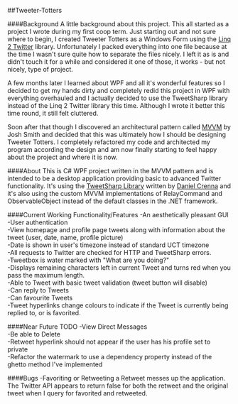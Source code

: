 ##Tweeter-Totters

####Background
A little background about this project. This all started as a project I wrote during my first coop term.
Just starting out and not sure where to begin, I created Tweeter Totters as a Windows Form using the [Linq 2 Twitter](http://linqtotwitter.codeplex.com/) library.
Unfortunately I packed everything into one file because at the time I wasn't sure quite how to separate the files nicely.
I left it as is and didn't touch it for a while and considered it one of those, it works - but not nicely, type of project.<br />

A few months later I learned about WPF and all it's wonderful features so I decided to get my hands dirty and completely redid 
this project in WPF with everything overhauled and I actually decided to use the TweetSharp library instead of the Linq 2 Twitter
library this time. Although I wrote it better this time round, it still felt cluttered.<br />

Soon after that though I discovered an architectural pattern called [MVVM](http://msdn.microsoft.com/en-us/magazine/dd419663.aspx)
by Josh Smith and decided that this was ultimately how I should be designing Tweeter Totters. I completely refactored my code and architected
my program according the design and am now finally starting to feel happy about the project and where it is now.

####About
This is C# WPF project written in the MVVM pattern and is intended to be a desktop application providing basic to advanced Twitter functionality.
It's using the [TweetSharp Library](https://github.com/danielcrenna/tweetsharp) written by
[Daniel Crenna](https://github.com/danielcrenna) and it's also using the custom MVVM implementations of RelayCommand 
and ObservableObject instead of the default classes in the .NET framework.

####Current Working Functionality/Features
-An aesthetically pleasant GUI<br />
-User authentication<br />
-View homepage and profile page tweets along with information about the tweet (user, date, name, profile picture)<br />
-Date is shown in user's timezone instead of standard UCT timezone<br />
-All requests to Twitter are checked for HTTP and TweetSharp errors.<br />
-Tweetbox is water marked with "What are you doing?"<br />
-Displays remaining characters left in current Tweet and turns red when you pass the maximum length.<br />
-Able to Tweet with basic tweet validation (tweet button will disable)<br />
-Can reply to Tweets<br />
-Can favourite Tweets<br />
-Tweet hyperlinks change colours to indicate if the Tweet is currently being replied to, or is favorited.

####Near Future TODO
-View Direct Messages<br />
-Be able to Delete<br />
-Retweet hyperlink should not appear if the user has his profile set to private<br />
-Refactor the watermark to use a dependency property instead of the ghetto method I've implemented<br />

####Bugs
-Favoriting or Retweeting a Retweet messes up the application. The Twitter API appears to return false for both the retweet and the original tweet when I query for favorited and retweeted.
